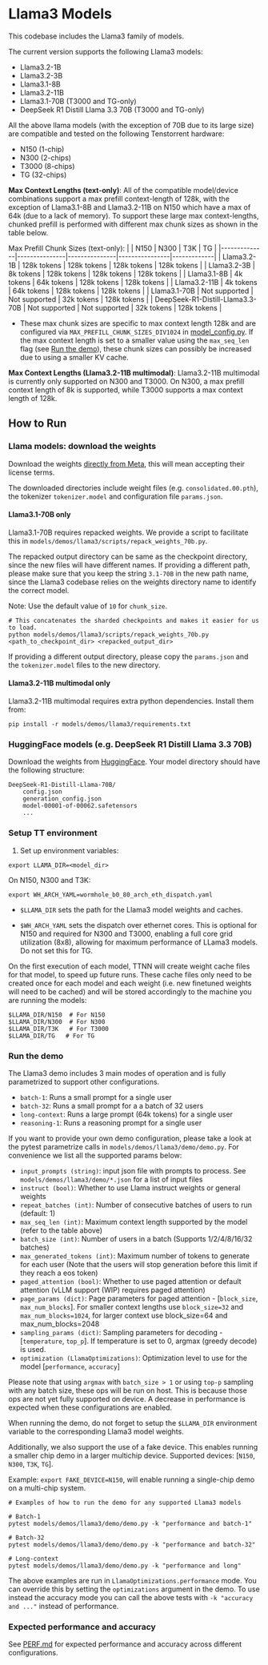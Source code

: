 # Llama3 Models

This codebase includes the Llama3 family of models.

The current version supports the following Llama3 models:
- Llama3.2-1B
- Llama3.2-3B
- Llama3.1-8B
- Llama3.2-11B
- Llama3.1-70B (T3000 and TG-only)
- DeepSeek R1 Distill Llama 3.3 70B (T3000 and TG-only)

All the above llama models (with the exception of 70B due to its large size) are compatible and tested on the following Tenstorrent hardware:
- N150 (1-chip)
- N300 (2-chips)
- T3000 (8-chips)
- TG (32-chips)

**Max Context Lengths (text-only)**: All of the compatible model/device combinations support a max prefill context-length of 128k, with the exception of Llama3.1-8B and Llama3.2-11B on N150 which have a max of 64k (due to a lack of memory). To support these large max context-lengths, chunked prefill is performed with different max chunk sizes as shown in the table below.

Max Prefill Chunk Sizes (text-only):
|              |      N150     |      N300     |      T3K       |      TG     |
|--------------|---------------|---------------|----------------|-------------|
| Llama3.2-1B  | 128k tokens   | 128k tokens   | 128k tokens    | 128k tokens |
| Llama3.2-3B  | 8k tokens     | 128k tokens   | 128k tokens    | 128k tokens |
| Llama3.1-8B  | 4k tokens     | 64k tokens    | 128k tokens    | 128k tokens |
| Llama3.2-11B | 4k tokens     | 64k tokens    | 128k tokens    | 128k tokens |
| Llama3.1-70B | Not supported | Not supported | 32k tokens     | 128k tokens |
| DeepSeek-R1-Distill-Llama3.3-70B | Not supported | Not supported | 32k tokens     | 128k tokens |

- These max chunk sizes are specific to max context length 128k and are configured via `MAX_PREFILL_CHUNK_SIZES_DIV1024` in [model_config.py](https://github.com/tenstorrent/tt-metal/blob/main/models/demos/llama3/tt/model_config.py). If the max context length is set to a smaller value using the `max_seq_len` flag (see [Run the demo](#run-the-demo)), these chunk sizes can possibly be increased due to using a smaller KV cache.

**Max Context Lengths (Llama3.2-11B multimodal)**: Llama3.2-11B multimodal is currently only supported on N300 and T3000. On N300, a max prefill context length of 8k is supported, while T3000 supports a max context length of 128k.

## How to Run

### Llama models: download the weights

Download the weights [directly from Meta](https://llama.meta.com/llama-downloads/), this will mean accepting their license terms.

The downloaded directories include weight files (e.g. `consolidated.00.pth`), the tokenizer `tokenizer.model` and configuration file `params.json`.

#### Llama3.1-70B only
Llama3.1-70B requires repacked weights. We provide a script to facilitate this in `models/demos/llama3/scripts/repack_weights_70b.py`.

The repacked output directory can be same as the checkpoint directory, since the new files will have different names.
If providing a different path, please make sure that you keep the string `3.1-70B` in the new path name, since the Llama3 codebase relies on the weights directory name to identify the correct model.

Note: Use the default value of `10` for `chunk_size`.

```
# This concatenates the sharded checkpoints and makes it easier for us to load.
python models/demos/llama3/scripts/repack_weights_70b.py <path_to_checkpoint_dir> <repacked_output_dir>
```

If providing a different output directory, please copy the `params.json` and the `tokenizer.model` files to the new directory.

#### Llama3.2-11B multimodal only
Llama3.2-11B multimodal requires extra python dependencies. Install them from:

```
pip install -r models/demos/llama3/requirements.txt
```

### HuggingFace models (e.g. DeepSeek R1 Distill Llama 3.3 70B)

Download the weights from [HuggingFace](https://huggingface.co/deepseek-ai/DeepSeek-R1-Distill-Llama-70B). Your model directory should have the following structure:

```
DeepSeek-R1-Distill-Llama-70B/
    config.json
    generation_config.json
    model-00001-of-00062.safetensors
    ...
```

### Setup TT environment

1. Set up environment variables:
```
export LLAMA_DIR=<model_dir>
```

On N150, N300 and T3K:
```
export WH_ARCH_YAML=wormhole_b0_80_arch_eth_dispatch.yaml
```

- `$LLAMA_DIR` sets the path for the Llama3 model weights and caches.

- `$WH_ARCH_YAML` sets the dispatch over ethernet cores. This is optional for N150 and required for N300 and T3000, enabling a full core grid utilization (8x8), allowing for maximum performance of LLama3 models. Do not set this for TG.

On the first execution of each model, TTNN will create weight cache files for that model, to speed up future runs.
These cache files only need to be created once for each model and each weight (i.e. new finetuned weights will need to be cached) and will be stored accordingly to the machine you are running the models:
```
$LLAMA_DIR/N150  # For N150
$LLAMA_DIR/N300  # For N300
$LLAMA_DIR/T3K   # For T3000
$LLAMA_DIR/TG   # For TG
```

### Run the demo

The Llama3 demo includes 3 main modes of operation and is fully parametrized to support other configurations.

- `batch-1`: Runs a small prompt for a single user
- `batch-32`: Runs a small prompt for a a batch of 32 users
- `long-context`: Runs a large prompt (64k tokens) for a single user
- `reasoning-1`: Runs a reasoning prompt for a single user

If you want to provide your own demo configuration, please take a look at the pytest parametrize calls in `models/demos/llama3/demo/demo.py`. For convenience we list all the supported params below:

- `input_prompts (string)`: input json file with prompts to process. See `models/demos/llama3/demo/*.json` for a list of input files
- `instruct (bool)`: Whether to use Llama instruct weights or general weights
- `repeat_batches (int)`: Number of consecutive batches of users to run (default: 1)
- `max_seq_len (int)`: Maximum context length supported by the model (refer to the table above)
- `batch_size (int)`: Number of users in a batch (Supports 1/2/4/8/16/32 batches)
- `max_generated_tokens (int)`: Maximum number of tokens to generate for each user (Note that the users will stop generation before this limit if they reach a eos token)
- `paged_attention (bool)`: Whether to use paged attention or default attention (vLLM support (WIP) requires paged attention)
- `page_params (dict)`: Page parameters for paged attention - [`block_size`, `max_num_blocks`]. For smaller context lengths use `block_size=32` and `max_num_blocks=1024`, for larger context use block_size=64 and max_num_blocks=2048
- `sampling_params (dict)`: Sampling parameters for decoding -[`temperature`, `top_p`]. If temperature is set to 0, argmax (greedy decode) is used.
- `optimization (LlamaOptimizations)`: Optimization level to use for the model [`performance`, `accuracy`]

Please note that using `argmax` with `batch_size > 1` or using `top-p` sampling with any batch size, these ops will be run on host. This is because those ops are not yet fully supported on device. A decrease in performance is expected when these configurations are enabled.

When running the demo, do not forget to setup the `$LLAMA_DIR` environment variable to the corresponding Llama3 model weights.

Additionally, we also support the use of a fake device. This enables running a smaller chip demo in a larger multichip device.
Supported devices: [`N150`, `N300`, `T3K`, `TG`].

Example: `export FAKE_DEVICE=N150`, will enable running a single-chip demo on a multi-chip system.

```
# Examples of how to run the demo for any supported Llama3 models

# Batch-1
pytest models/demos/llama3/demo/demo.py -k "performance and batch-1"

# Batch-32
pytest models/demos/llama3/demo/demo.py -k "performance and batch-32"

# Long-context
pytest models/demos/llama3/demo/demo.py -k "performance and long"
```

The above examples are run in `LlamaOptimizations.performance` mode.
You can override this by setting the `optimizations` argument in the demo. To use instead the accuracy mode you can call the above tests with `-k "accuracy and ..."` instead of performance.


### Expected performance and accuracy

See [PERF.md](PERF.md) for expected performance and accuracy across different configurations.
